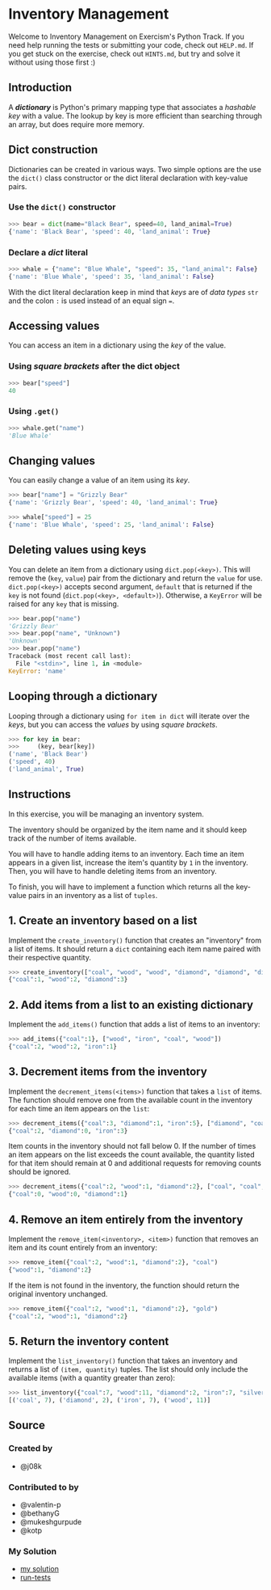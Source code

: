 # Inventory Management

Welcome to Inventory Management on Exercism's Python Track.
If you need help running the tests or submitting your code, check out `HELP.md`.
If you get stuck on the exercise, check out `HINTS.md`, but try and solve it without using those first :)

## Introduction

A _**dictionary**_ is Python's primary mapping type that associates a _hashable key_ with a value. The lookup by key is more efficient than searching through an array, but does require more memory.

## Dict construction

Dictionaries can be created in various ways. Two simple options are the use the `dict()` class constructor or the dict literal declaration with key-value pairs.

### Use the `dict()` constructor

```python
>>> bear = dict(name="Black Bear", speed=40, land_animal=True)
{'name': 'Black Bear', 'speed': 40, 'land_animal': True}
```

### Declare a _dict_ literal

```python
>>> whale = {"name": "Blue Whale", "speed": 35, "land_animal": False}
{'name': 'Blue Whale', 'speed': 35, 'land_animal': False}
```

With the dict literal declaration keep in mind that _keys_ are of _data types_ `str` and the colon `:` is used instead of an equal sign `=`.

## Accessing values

You can access an item in a dictionary using the _key_ of the value.

### Using _square brackets_ after the dict object

```python
>>> bear["speed"]
40
```

### Using `.get()`

```python
>>> whale.get("name")
'Blue Whale'
```

## Changing values

You can easily change a value of an item using its _key_.

```python
>>> bear["name"] = "Grizzly Bear"
{'name': 'Grizzly Bear', 'speed': 40, 'land_animal': True}

>>> whale["speed"] = 25
{'name': 'Blue Whale', 'speed': 25, 'land_animal': False}
```

## Deleting values using keys

You can delete an item from a dictionary using `dict.pop(<key>)`. This will remove the (`key`, `value`) pair from the dictionary and return the `value` for use. `dict.pop(<key>)` accepts second argument, `default` that is returned if the `key` is not found  (`dict.pop(<key>, <default>)`). Otherwise, a `KeyError` will be raised for any `key` that is missing.

```python
>>> bear.pop("name")
'Grizzly Bear'
>>> bear.pop("name", "Unknown")
'Unknown'
>>> bear.pop("name")
Traceback (most recent call last):
  File "<stdin>", line 1, in <module>
KeyError: 'name'
```

## Looping through a dictionary

Looping through a dictionary using `for item in dict` will iterate over the _keys_, but you can access the _values_ by using _square brackets_.

```python
>>> for key in bear:
>>>     (key, bear[key])
('name', 'Black Bear')
('speed', 40)
('land_animal', True)
```

## Instructions

In this exercise, you will be managing an inventory system.

The inventory should be organized by the item name and it should keep track of the number of items available.

You will have to handle adding items to an inventory. Each time an item appears in a given list, increase the item's quantity by `1` in the inventory. Then, you will have to handle deleting items from an inventory.

To finish, you will have to implement a function which returns all the key-value pairs in an inventory as a list of `tuples`.

## 1. Create an inventory based on a list

Implement the `create_inventory()` function that creates an "inventory" from a list of items. It should return a `dict` containing each item name paired with their respective quantity.

```python
>>> create_inventory(["coal", "wood", "wood", "diamond", "diamond", "diamond"])
{"coal":1, "wood":2, "diamond":3}
```

## 2. Add items from a list to an existing dictionary

Implement the `add_items()` function that adds a list of items to an inventory:

```python
>>> add_items({"coal":1}, ["wood", "iron", "coal", "wood"])
{"coal":2, "wood":2, "iron":1}
```

## 3. Decrement items from the inventory

Implement the `decrement_items(<items>)` function that takes a `list` of items. The function should remove one from the available count in the inventory for each time an item appears on the `list`:

```python
>>> decrement_items({"coal":3, "diamond":1, "iron":5}, ["diamond", "coal", "iron", "iron"])
{"coal":2, "diamond":0, "iron":3}
```

Item counts in the inventory should not fall below 0. If the number of times an item appears on the list exceeds the count available, the quantity listed for that item should remain at 0 and additional requests for removing counts should be ignored.

```python
>>> decrement_items({"coal":2, "wood":1, "diamond":2}, ["coal", "coal", "wood", "wood", "diamond"])
{"coal":0, "wood":0, "diamond":1}
```

## 4. Remove an item entirely from the inventory

Implement the `remove_item(<inventory>, <item>)` function that removes an item and its count entirely from an inventory:

```python
>>> remove_item({"coal":2, "wood":1, "diamond":2}, "coal")
{"wood":1, "diamond":2}
```

If the item is not found in the inventory, the function should return the original inventory unchanged.

```python
>>> remove_item({"coal":2, "wood":1, "diamond":2}, "gold")
{"coal":2, "wood":1, "diamond":2}
```

## 5. Return the inventory content

Implement the `list_inventory()` function that takes an inventory and returns a list of `(item, quantity)` tuples. The list should only include the available items (with a quantity greater than zero):

```python
>>> list_inventory({"coal":7, "wood":11, "diamond":2, "iron":7, "silver":0})
[('coal', 7), ('diamond', 2), ('iron', 7), ('wood', 11)]
```

## Source

### Created by

- @j08k

### Contributed to by

- @valentin-p
- @bethanyG
- @mukeshgurpude
- @kotp

### My Solution

- [my solution](./dicts.py)
- [run-tests](./run-tests-python.txt)
